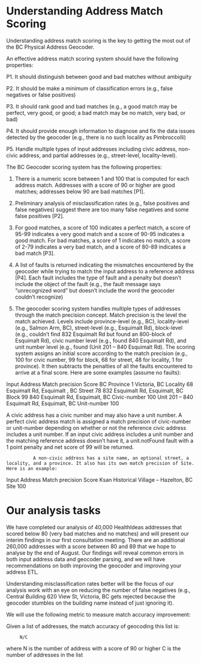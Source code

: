 # Understanding Address Match Scoring

Understanding address match scoring is the key to getting the most out of the BC Physical Address Geocoder.
 
An effective address match scoring system should have the following properties:

P1. It should distinguish between good and bad matches without ambiguity

P2. It should be make a minimum of classification errors (e.g., false negatives or false positives)

P3. It should rank good and bad matches (e.g., a good match may be perfect, very good, or good; a bad match may be no match, very bad, or bad)

P4. It should provide enough information  to diagnose and fix the data issues detected by the geocoder (e.g., there is no such locality as Pimbroccolli)

P5. Handle multiple types of input addresses including civic address, non-civic address, and partial addresses (e.g., street-level, locality-level).


The BC Geocoder scoring system has the following properties:

1.	There is a numeric score between 1 and 100 that is computed for each address match. Addresses with a score of 90 or higher are good matches; addresses below 90 are bad matches [P1].

2.	Preliminary analysis of misclassification rates (e.g., false positives and false negatives) suggest there are too many false negatives and some false positives [P2]. 

3.	For good matches, a score of 100 indicates a perfect match, a score of 95-99 indicates a very good match and a score of 90-95 indicates a good match. For bad matches, a score of 1 indicates no match, a score of 2-79 indicates a very bad match, and a score of 80-89 indicates a bad match [P3].

4.	A list of faults is returned indicating the mismatches encountered by the geocoder while trying to match the input address to a reference address [P4]. Each fault includes the type of fault and a penalty but doesn’t include the object of the fault (e.g., the fault message says “unrecognized word” but doesn’t include the word the geocoder couldn’t recognize)

5.	The geocoder scoring system handles multiple types of addresses through the match precision concept. Match precision is the level the match achieved. Levels include province-level (e.g., BC), locality-level (e.g., Salmon Arm, BC),  street-level (e.g., Esquimalt Rd),  block-level (e.g., couldn’t find 832 Esquimalt Rd but found an 800-block of Esquimalt Rd),  civic number level (e.g., found 840 Esquimalt Rd), and unit number level (e.g., found (Unit 201 – 840 Esquimalt Rd). The scoring system assigns an initial score according to the match precision (e.g., 100 for civic number, 99 for block, 68 for street, 48 for locality, 1 for province). It then subtracts the penalties of all the faults encountered to arrive at a final score. Here are some examples (assume no faults):

Input Address                                                              Match precision                             Score
              BC                                                                                  Province                           1
              Victoria, BC                                                                  Locality                             68
              Esquimalt Rd, Esquimalt , BC                                    Street                                78
               832 Esquimalt Rd, Esquimalt, BC                            Block                                 99
               840 Esquimalt Rd, Esquimalt, BC                            Civic-number                   100
              Unit 201 – 840 Esquimalt Rd, Esquimalt, BC         Unit-number                   100

A civic address has a civic number and may also have a unit number. A perfect civic address match is assigned a match precision of civic-number or unit-number depending on whether or not the reference civic address includes a unit number. If an input civic address includes a unit number and the matching reference address doesn’t have it, a unit.notFound fault with a 1 point penalty and net score of 99 will be returned.

              A non-civic address has a site name, an optional street, a locality, and a province. It also has its own match precision of Site. Here is an example:

Input Address                                                              Match precision                             Score
              Ksan Historical Village – Hazelton, BC                    Site                                    100

              
Our analysis tasks
===============

We have completed our analysis of 40,000 HealthIdeas addresses that scored below 80 (very bad matches and no matches) and will present our interim findings in our first consultation meeting. There are an additional 260,000 addresses with a score between 80 and 89 that we hope to analyse by the end of August. Our findings will reveal common errors in both input address data and geocoder parsing, and we will have recommendations on both improving the geocoder and improving your address ETL.

Understanding misclassification rates better will be the focus of our analysis work with an eye on reducing the number of false negatives (e.g., Central Building 620 View St, Victoria, BC gets rejected because the geocoder stumbles on the building name instead of just ignoring it).

We will use the following metric to measure match accuracy improvement:

Given a list of addresses, the match accuracy of geocoding this list is:

         N/C

where N is the number of address with a score of 90 or higher
             C is the number of addresses in the list

